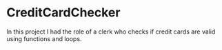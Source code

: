 # CreditCardChecker
In this project I had the role of a clerk who checks if credit cards are valid using functions and loops.
